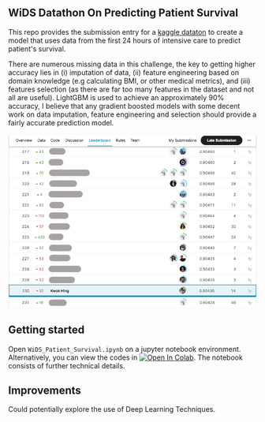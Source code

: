 ## WiDS Datathon On Predicting Patient Survival 

This repo provides the submission entry for a [kaggle dataton](https://www.kaggle.com/competitions/widsdatathon2020) to create a model that uses data from the first 24 hours of intensive care to predict patient's survival. 

There are numerous missing data in this challenge, the key to getting higher accuracy lies in (i) imputation of data, (ii) feature engineering based on domain knowledge (e.g calculating BMI, or other medical metrics), and (iii) features selection (as there are far too many features in the dataset and not all are useful). LightGBM is used to achieve an approximately 90% accuracy, I believe that any gradient boosted models with some decent work on data imputation, feature engineering and selection should provide a fairly accurate prediction model.

![jpg](data/results.png)

## Getting started
Open `WiDS_Patient_Survival.ipynb` on a jupyter notebook environment. Alternatively, you can view the codes in [![Open In Colab](https://colab.research.google.com/assets/colab-badge.svg)](https://colab.research.google.com/drive/1SyQV6VI7hIbXPwTPOzhsOOoGgqRXwR2w?usp=sharing). The notebook consists of further technical details.

## Improvements
Could potentially explore the use of Deep Learning Techniques.
